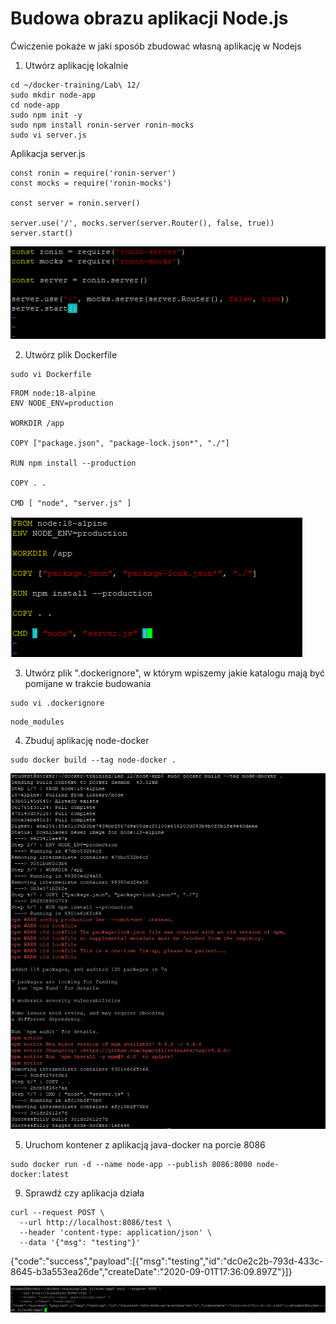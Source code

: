 # Budowa obrazu aplikacji Node.js
Ćwiczenie pokaże w jaki sposób zbudować własną aplikację w Nodejs

1. Utwórz aplikację lokalnie
```
cd ~/docker-training/Lab\ 12/
sudo mkdir node-app
cd node-app
sudo npm init -y
sudo npm install ronin-server ronin-mocks
sudo vi server.js
```
Aplikacja server.js
```
const ronin = require('ronin-server')
const mocks = require('ronin-mocks')

const server = ronin.server()

server.use('/', mocks.server(server.Router(), false, true))
server.start()
```
![Docker build](img/lab12_1.png)

2. Utwórz plik Dockerfile
```
sudo vi Dockerfile
```
```
FROM node:18-alpine
ENV NODE_ENV=production

WORKDIR /app

COPY ["package.json", "package-lock.json*", "./"]

RUN npm install --production

COPY . .

CMD [ "node", "server.js" ]
```
![Docker build](img/lab12_2.png)

3. Utwórz plik ".dockerignore", w którym wpiszemy jakie katalogu mają być pomijane w trakcie budowania
```
sudo vi .dockerignore
```
```
node_modules
```

4. Zbuduj aplikację node-docker
```
sudo docker build --tag node-docker .
```
![Docker build](img/lab12_3.png)

5. Uruchom kontener z aplikacją java-docker na porcie 8086
```
sudo docker run -d --name node-app --publish 8086:8000 node-docker:latest
```

9. Sprawdź czy aplikacja działa
```
curl --request POST \
  --url http://localhost:8086/test \
  --header 'content-type: application/json' \
  --data '{"msg": "testing"}'
```
{"code":"success","payload":[{"msg":"testing","id":"dc0e2c2b-793d-433c-8645-b3a553ea26de","createDate":"2020-09-01T17:36:09.897Z"}]}

![Docker build](img/lab12_4.png)
